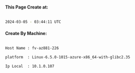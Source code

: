 
   
#### This Page Create at:

```bash

2024-03-05 - 03:44:11 UTC

```

#### Create By Machine:

```bash

Host Name : fv-az881-226

platform  : Linux-6.5.0-1015-azure-x86_64-with-glibc2.35

Ip Local  : 10.1.0.107

```

